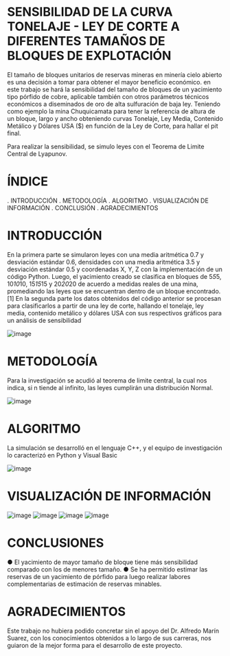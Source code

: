 # SENSIBILIDAD DE LA CURVA TONELAJE - LEY DE CORTE A DIFERENTES TAMAÑOS DE BLOQUES DE EXPLOTACIÓN

El tamaño de bloques unitarios de reservas mineras en minería cielo abierto es una decisión a tomar para
obtener el mayor beneficio económico. en este trabajo se hará la sensibilidad del tamaño de bloques de un
yacimiento tipo pórfido de cobre, aplicable también con otros parámetros técnicos económicos a
diseminados de oro de alta sulfuración de baja ley. Teniendo como ejemplo la mina Chuquicamata para
tener la referencia de altura de un bloque, largo y ancho obteniendo curvas Tonelaje, Ley Media,
Contenido Metálico y Dólares USA ($) en función de la Ley de Corte, para hallar el pit final.

Para realizar la sensibilidad, se simulo leyes con el Teorema de Limite Central de Lyapunov.

# ÍNDICE

. INTRODUCCIÓN
. METODOLOGÍA
. ALGORITMO
. VISUALIZACIÓN DE INFORMACIÓN
. CONCLUSIÓN
. AGRADECIMIENTOS

# INTRODUCCIÓN

En la primera parte se simularon leyes con una media aritmética 0.7 y desviación estándar 0.6, densidades con una media aritmética 3.5 y desviación estándar 0.5 y coordenadas X, Y, Z con la implementación de un código Python. Luego, el yacimiento creado se clasifica en bloques de 5*5*5, 10*10*10, 15*15*15 y 20*20*20 de acuerdo a medidas reales de una mina, promediando las leyes que se encuentran dentro de un bloque encontrado. [1]
En la segunda parte los datos obtenidos del código anterior se procesan para clasificarlos a partir de una ley de corte, hallando el tonelaje, ley media, contenido metálico y dólares USA con sus respectivos gráficos para un análisis de sensibilidad

![image](https://user-images.githubusercontent.com/67855447/120094652-4440ae00-c0e7-11eb-8625-bb69e955dd9c.png)

# METODOLOGÍA

Para la investigación se acudió al teorema de limite central, la cual nos indica, si n tiende al infinito, las leyes cumplirán una distribución Normal.

![image](https://user-images.githubusercontent.com/67855447/120094665-5f132280-c0e7-11eb-9b8e-be75b9f6631c.png)

# ALGORITMO

La simulación se desarrolló en el lenguaje C++, y el equipo de investigación lo caracterizó en Python y Visual Basic

![image](https://user-images.githubusercontent.com/67855447/120094676-718d5c00-c0e7-11eb-9dc2-bc79fafb84da.png)

# VISUALIZACIÓN DE INFORMACIÓN

![image](https://user-images.githubusercontent.com/67855447/120094831-48210000-c0e8-11eb-899f-10560b449c59.png)
![image](https://user-images.githubusercontent.com/67855447/120094850-64bd3800-c0e8-11eb-8969-d3ef3c3b01bc.png)
![image](https://user-images.githubusercontent.com/67855447/120094844-5e2ec080-c0e8-11eb-9fdb-810014e24554.png)
![image](https://user-images.githubusercontent.com/67855447/120094873-7d2d5280-c0e8-11eb-89c3-c71b022bc2a4.png)


# CONCLUSIONES

●	El yacimiento de mayor tamaño de bloque tiene más sensibilidad comparado con los de menores tamaño. 
●	Se ha permitido estimar las reservas de un yacimiento de pórfido para luego realizar labores complementarias de estimación de reservas minables.

# AGRADECIMIENTOS

Este trabajo no hubiera podido concretar sin el apoyo del Dr. Alfredo Marín Suarez, con los conocimientos obtenidos a lo largo de sus carreras, nos guiaron de la mejor forma para el desarrollo de este proyecto.


